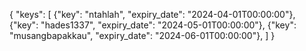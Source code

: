 {
    "keys": [
        {"key": "ntahlah", "expiry_date": "2024-04-01T00:00:00"},
        {"key": "hades1337", "expiry_date": "2024-05-01T00:00:00"},
        {"key": "musangbapakkau", "expiry_date": "2024-06-01T00:00:00"},
    ]
}
